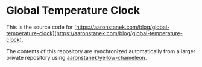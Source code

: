 # Global Temperature Clock

This is the source code for [https://aaronstanek.com/blog/global-temperature-clock](https://aaronstanek.com/blog/global-temperature-clock).

The contents of this repository are synchronized automatically from a larger private repository
using [aaronstanek/yellow-chameleon](https://github.com/aaronstanek/yellow-chameleon).
